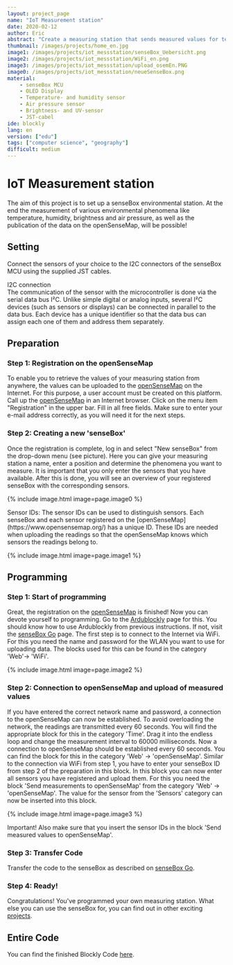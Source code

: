 ```yaml
---
layout: project_page
name: "IoT Measurement station"
date: 2020-02-12
author: Eric
abstract: "Create a measuring station that sends measured values for temperature, humidity, air pressure, brightness and UV intensity to the openSenseMap."
thumbnail: /images/projects/home_en.jpg
image1: /images/projects/iot_messstation/senseBox_Uebersicht.png
image2: /images/projects/iot_messstation/WiFi_en.png
image3: /images/projects/iot_messstation/upload_osemEn.PNG
image0: /images/projects/iot_messstation/neueSenseBox.png
material:
    - senseBox MCU
    - OLED Display
    - Temperature- and humidity sensor 
    - Air pressure sensor 
    - Brightness- and UV-sensor 
    - JST-cabel
ide: blockly    
lang: en
version: ["edu"]
tags: ["computer science", "geography"]
difficult: medium
---
```

# IoT Measurement station
The aim of this project is to set up a senseBox environmental station. At the end the measurement of various environmental phenomena like temperature, humidity, brightness and air pressure, as well as the publication of the data on the openSenseMap, will be possible!

## Setting
Connect the sensors of your choice to the I2C connectors of the senseBox MCU using the supplied JST cables.

<div class="panel panel-success">
  <div class="panel-heading">
    I2C connection
  </div>
  <div class="panel panel-success">
    <div class="panel-body">
    The communication of the sensor with the microcontroller is done via the serial data bus I²C. Unlike simple digital or analog inputs, several I²C devices (such as sensors or displays) can be connected in parallel to the data bus. Each device has a unique identifier so that the data bus can assign each one of them and address them separately.
    </div>
  </div>
</div>

## Preparation

### Step 1: Registration on the openSenseMap

To enable you to retrieve the values of your measuring station from anywhere, the values can be uploaded to the [openSenseMap](https://www.opensensemap.org/) on the Internet. For this purpose, a user account must be created on this platform. Call up the [openSenseMap](https://www.opensensemap.org/) in an Internet browser. Click on the menu item "Registration" in the upper bar. Fill in all free fields. Make sure to enter your e-mail address correctly, as you will need it for the next steps. 


### Step 2: Creating a new 'senseBox'

Once the registration is complete, log in and select "New senseBox" from the drop-down menu (see picture). Here you can give your measuring station a name, enter a position and determine the phenomena you want to measure. It is important that you only enter the sensors that you have available. After this is done, you will see an overview of your registered senseBox with the corresponding sensors.

{% include image.html image=page.image0 %}

<div class="panel panel-success">
  <div class="panel-heading">
  Sensor IDs: The sensor IDs can be used to distinguish sensors. Each senseBox and each sensor registered on the [openSenseMap](https://www.opensensemap.org/) has a unique ID. These IDs are needed when uploading the readings so that the openSenseMap knows which sensors the readings belong to.
  </div>
</div>

{% include image.html image=page.image1 %}

## Programming
### Step 1: Start of programming

Great, the registration on the [openSenseMap](https://www.opensensemap.org/) is finished! Now you can devote yourself to programming. Go to the [Ardublockly](https://blockly.sensebox.de/ardublockly/?lang=de&board=sensebox-mcu) page for this. You should know how to use Ardublockly from previous instructions. If not, visit the [senseBox Go](https://sensebox.de/en/go-edu.html) page.
The first step is to connect to the Internet via WiFi. For this you need the name and password for the WLAN you want to use for uploading data. The blocks used for this can be found in the category 'Web'-> 'WiFi'.


{% include image.html image=page.image2 %}
 

### Step 2: Connection to openSenseMap and upload of measured values
If you have entered the correct network name and password, a connection to the openSenseMap can now be established. To avoid overloading the network, the readings are transmitted every 60 seconds. You will find the appropriate block for this in the category 'Time'. Drag it into the endless loop and change the measurement interval to 60000 milliseconds. Now a connection to openSenseMap should be established every 60 seconds. You can find the block for this in the category 'Web' -> 'openSenseMap'. Similar to the connection via WiFi from step 1, you have to enter your senseBox ID from step 2 of the preparation in this block. 
In this block you can now enter all sensors you have registered and upload them. For this you need the block 'Send measurements to openSenseMap' from the category 'Web' -> 'openSenseMap'. The value for the sensor from the 'Sensors' category can now be inserted into this block.

{% include image.html image=page.image3 %}

Important! Also make sure that you insert the sensor IDs in the block 'Send measured values to openSenseMap'. 

### Step 3: Transfer Code

Transfer the code to the senseBox as described on [senseBox Go](https://sensebox.de/en/go-edu.html).

### Step 4: Ready!

Congratulations! You've programmed your own measuring station. What else you can use the senseBox for, you can find out in other exciting [projects](https://sensebox.de/en/projects.html).


## Entire Code

You can find the finished Blockly Code [here](https://blockly.sensebox.de/gallery/620ba2e5830e5000189b8d74).
